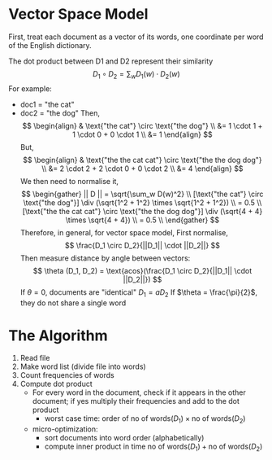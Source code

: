 # Vector Space Model
First, treat each document as a vector of its words, one coordinate per word of the English dictionary.

The dot product between D1 and D2 represent their similarity
$$D_1 \circ D_2 = \sum_{w} D_1(w) \cdot D_2(w)$$
For example:
- doc1 = "the cat"
- doc2 = "the dog"
Then,
$$
\begin{align}
& \text{"the cat"} \circ \text{"the dog"}  \\
&= 1 \cdot 1 + 1 \cdot 0 + 0 \cdot 1  \\
&= 1
\end{align}
$$
But,
$$
\begin{align}
& \text{"the the cat cat"} \circ \text{"the the dog dog"}  \\
&= 2 \cdot 2 + 2 \cdot 0 + 0 \cdot 2  \\
&= 4
\end{align}
$$
We then need to normalise it,
$$
\begin{gather}
|| D || = \sqrt{\sum_w D(w)^2} \\
[\text{"the cat"} \circ \text{"the dog"}] \div (\sqrt{1^2 + 1^2} \times \sqrt{1^2 + 1^2}) \\
= 0.5 \\
[\text{"the the cat cat"} \circ \text{"the the dog dog"}] \div (\sqrt{4 + 4} \times \sqrt{4 + 4}) \\
= 0.5 \\
\end{gather}
$$
Therefore, in general, for vector space model,
First normalise,
$$
\frac{D_1 \circ D_2}{||D_1|| \cdot ||D_2||}
$$
Then measure distance by angle between vectors:
$$
\theta (D_1, D_2) = \text{acos}(\frac{D_1 \circ D_2}{||D_1|| \cdot ||D_2||})
$$
If $\theta = 0$, documents are "identical" $D_1 = aD_2$
If $\theta = \frac{\pi}{2}$, they do not share a single word

# The Algorithm
1. Read file
2. Make word list (divide file into words)
3. Count frequencies of words
4. Compute dot product
	- For every word in the document, check if it appears in the other document; if yes multiply their frequencies and add to the dot product
		- worst case time: order of $\text{no of words}(D_1) \times \text{no of words}(D_2)$
	- micro-optimization:
		- sort documents into word order (alphabetically)
		- compute inner product in time $\text{no of words}(D_1) + \text{no of words}(D_2)$
	